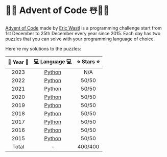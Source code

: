 # 🎅🎁 Advent of Code ☃️🧝‍♀️

[Advent of Code](https://adventofcode.com/) made by [Eric Wastl](http://was.tl/) is a programming challenge start from 1st December to 25th December every year since 2015. Each day has two puzzles that you can solve with your programming language of choice.

Here're my solutions to the puzzles:

| 🎄 Year 🎄 |     💻 Language 💻     | ⭐️ Stars ⭐️  |
|:---------:|:---------------------:|:-----------:|
|   2023    | [Python][2023-python] | N/A         |
|   2022    | [Python][2022-python] | 50/50       |
|   2021    | [Python][2021-python] | 50/50       |
|   2020    | [Python][2020-python] | 50/50       |
|   2019    | [Python][2019-python] | 50/50       |
|   2018    | [Python][2018-python] | 50/50       |
|   2017    | [Python][2017-python] | 50/50       |
|   2016    | [Python][2016-python] | 50/50       |
|   2015    | [Python][2015-python] | 50/50       |
|   Total   | -                     | 400/400     |

[2023-python]: https://github.com/nitekat1124/advent-of-code-2023
[2022-python]: https://github.com/nitekat1124/advent-of-code-2022
[2021-python]: https://github.com/nitekat1124/advent-of-code-2021
[2020-python]: https://github.com/nitekat1124/advent-of-code-2020
[2019-python]: https://github.com/nitekat1124/advent-of-code-2019
[2018-python]: https://github.com/nitekat1124/advent-of-code-2018
[2017-python]: https://github.com/nitekat1124/advent-of-code-2017
[2016-python]: https://github.com/nitekat1124/advent-of-code-2016
[2015-python]: https://github.com/nitekat1124/advent-of-code-2015
